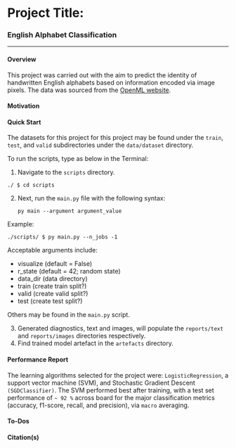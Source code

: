 # Project Title:
### English Alphabet Classification
___

#### Overview
This project was carried out with the aim to predict the identity of handwritten English alphabets based on information encoded via image pixels. The data was sourced from the [OpenML website](www.openml.org).


#### Motivation


#### Quick Start
The datasets for this project for this project may be found under the `train`, `test`, and `valid` subdirectories under the `data/dataset` directory.

To run the scripts, type as below in the Terminal:

1. Navigate to the `scripts` directory.
```
./ $ cd scripts
```
2. Next, run the `main.py` file with the following syntax:

    `py main --argument argument_value`

Example:

```
./scripts/ $ py main.py --n_jobs -1
```
Acceptable arguments include:
- visualize (default = False)
- r_state (default = 42; random state)
- data_dir (data directory)
- train (create train split?)
- valid (create valid split?)
- test (create test split?)

Others may be found in the `main.py` script.

3. Generated diagnostics, text and images, will populate the `reports/text` and `reports/images` directories respectively.
4. Find trained model artefact in the `artefacts` directory.


#### Performance Report
The learning algorithms selected for the project were: `LogisticRegression`, a support vector machine (SVM), and Stochastic Gradient Descent `(SGDClassifier)`. The SVM performed best after training, with a test set performance of `~ 92 %` across board for the major classification metrics (accuracy, f1-score, recall, and precision), via `macro` averaging.



#### To-Dos

#### Citation(s)

